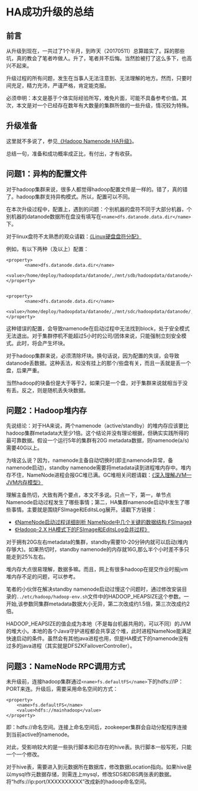 # HA成功升级的总结

## 前言
从升级到现在，一共过了1个半月，到昨天（20170511）总算踏实了。踩的那些坑，真的教会了笔者咋做人。升了，笔者并不后悔。当然脸被打了这么多下，也高兴不起来。

升级过程的所有问题，发生在当事人无法注意到、无法理解的地方。然而，只要时间充足，精力充沛，严谨严格，肯定能克服。

必须申明：本文是基于个体实际经验所写，难免片面，可能不具备参考价值。其次，本文是对一个已经存在数年有大数量的集群所做的一些升级，情况较为特殊。


## 升级准备
这里就不多说了，参见[《Hadoop Namenode HA升级》](https://www.tapd.cn/20096511/markdown_wikis/#1120096511001000954)。

总结一句，准备和成功概率成正比，有付出，才有收获。



## 问题1：异构的配置文件

对于hadoop集群来说，很多人都觉得hadoop配置文件是一样的。错了，真的错了。hadoop集群支持异构模式。所以，配置可以不同。

在本次升级过程中，配置上，遇到的问题：个别机器的盘符不同于大部分机器，个别机器的datanode数据所在盘没有填写在`<name>dfs.datanode.data.dir</name>`下。

对于linux盘符不太熟悉的观众请戳：[《Linux硬盘盘符分配》](http://ilinuxkernel.com/?p=958)

例如，有以下两种（及以上）配置：

```
<property>
       <name>dfs.datanode.data.dir</name>
       <value>/home/deploy/hadoopdata/datanode/,/mnt/sdb/hadoopdata/datanode/</value>
</property>
    
```

```
<property>
       <name>dfs.datanode.data.dir</name>
       <value>/home/deploy/hadoopdata/datanode/,/mnt/sdc/hadoopdata/datanode/,/mnt/sdd/hadoopdata/datanode/</value>
</property>
```

这种错误的配置，会导致namenode在启动过程中无法找到block，处于安全模式无法退出。对于集群停机不能超过5小时的公司/团体来说，只能强制立刻安全模式。此时，将会产生坏块。

对于hadoop集群来说，必须清除坏块。换句话说，因为配置的失误，会导致datanode丢数据。这种丢法，和没有挂上的那个/些盘有关，而且一丢就是丢一个盘，后果严重。

当然hadoop的块备份是大于等于2，如果只是一个盘，对于集群来说就相当于没有丢。反之，则是随机丢失块数据。


## 问题2：Hadoop堆内存

先说结论：对于HA来说，两个namenode（active/standby）的堆内存应该要比hadoop集群metadata大至少1倍。这个结论并没有理论根据，但确实实践所得的最可靠数据。假设一个运行5年的集群有20G metadata数据，则namenode(a/s)需要40G以上。

为啥这么说？因为，namenode主备自动切换时(即主namenode异常，备namenode启动)，standby namenode需要将metadata读到进程堆内存中。堆内存不住，NameNode进程会报GC堆已满。GC堆相关问题请戳：[《深入理解JVM—JVM内存模型》
](http://www.cnblogs.com/dingyingsi/p/3760447.html)

理解主备热切，大致有两个要点，本文不多说。只点一下，第一，单节点Namenode启动过程发生了哪些事情；第二，HA集群namenode启动中发生了哪些事情。主要就是围绕FSImage和EditsLog展开。请戳下方链接：

- [《NameNode启动过程详细剖析 NameNode中几个关键的数据结构 FSImage》](http://blog.csdn.net/cnhk1225/article/details/50786785)
- [《Hadoop-2.X HA模式下的FSImage和EditsLog合并过程》](http://blog.csdn.net/dabokele/article/details/51686257)

对于拥有20G左右metadata的集群，standby需要10-20分钟内就可以启动(堆内存够大)。如果热切时，standby namenode的内存就16G,那么半个小时差不多只能走到25%左右。

堆内存大点很易理解，数据多嘛。而且，网上有很多hadoop在提交作业时报jvm堆内存不足的问题，可以参考。

笔者的小伙伴在解决standby namenode启动过慢这个问题时，通过修改安装目录的`../etc/hadoop/hadoop-env.sh`文件中的HADOOP_HEAPSIZE这个参数。一开始,该参数同集群metadata数据大小无异，第二次改成约1.5倍，第三次改成约2倍。

HADOOP_HEAPSIZE的值会成为本地（不是每台机器共用的，可以不同）的JVM的堆大小。本地的各个Java守护进程都会共享这个堆，此时进程NameNoe能满足快速启动的条件。虽然会有其他java进程也用，但是HA模式下的namenode没有过多的java进程（其实就是DFSZKFailoverController）。


## 问题3：NameNode RPC调用方式
未升级前，连接hadoop集群通过`<name>fs.defaultFS</name>`下的hdfs://IP：PORT来连。升级后，需要采用命名空间的方式：

```
<property>
    <name>fs.defaultFS</name>
    <value>hdfs://mainhadoop</value>
</property>
```

即：hdfs://命名空间。连接上命名空间后，zookeeper集群会自动分配程序连接到当前active的namenode。

对此，受影响较大的是一些执行脚本和已存在的hive表。执行脚本一般写死，只能一个一个修改。

对于hive表，需要进入到元数据所在数据库，修改数据Location指向。如果hive是以mysql作元数据存储，则需连上mysql，修改SDS和DBS两张表的数据。将“hdfs://ip:port/XXXXXXXXXX”改成新的hadoop命名空间。




